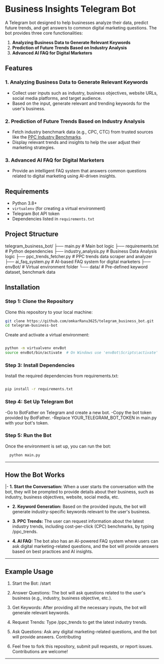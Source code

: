 # Business Insights Telegram Bot

A Telegram bot designed to help businesses analyze their data, predict future trends, and get answers to common digital marketing questions. The bot provides three core functionalities:

1. **Analyzing Business Data to Generate Relevant Keywords**
2. **Prediction of Future Trends Based on Industry Analysis**
3. **Advanced AI FAQ for Digital Marketers**

## Features

### 1. Analyzing Business Data to Generate Relevant Keywords
- Collect user inputs such as industry, business objectives, website URLs, social media platforms, and target audience.
- Based on the input, generate relevant and trending keywords for the user's business.

### 2. Prediction of Future Trends Based on Industry Analysis
- Fetch industry benchmark data (e.g., CPC, CTC) from trusted sources like the [PPC Industry Benchmarks](https://databox.com/ppc-industry-benchmarks).
- Display relevant trends and insights to help the user adjust their marketing strategies.

### 3. Advanced AI FAQ for Digital Marketers
- Provide an intelligent FAQ system that answers common questions related to digital marketing using AI-driven insights.

## Requirements

- Python 3.8+
- `virtualenv` (for creating a virtual environment)
- Telegram Bot API token
- Dependencies listed in `requirements.txt`

## Project Structure

telegram_business_bot/ 
├── main.py                  # Main bot logic 
├── requirements.txt         # Python dependencies 
├── industry_analysis.py     # Business Data Analysis logic 
├── ppc_trends_fetcher.py    # PPC trends data scraper and analyzer 
├── ai_faq_system.py         # AI-based FAQ system for digital marketers 
├── envBot/                  # Virtual environment folder 
└── data/                    # Pre-defined keyword dataset, benchmark data


## Installation

### Step 1: Clone the Repository

Clone this repository to your local machine:

```bash
git clone https://github.com/omkarRanu3625/telegram_business_bot.git
cd telegram-business-bot

```

Create and activate a virtual environment:

```bash

python -m virtualvenv envBot
source envBot/bin/activate  # On Windows use 'envBot\Scripts\activate'

```


### Step 3: Install Dependencies
Install the required dependencies from requirements.txt:

```bash

pip install -r requirements.txt

```


### Step 4: Set Up Telegram Bot

-Go to BotFather on Telegram and create a new bot.
-Copy the bot token provided by BotFather.
-Replace YOUR_TELEGRAM_BOT_TOKEN in main.py with your bot's token.


### Step 5: Run the Bot
Once the environment is set up, you can run the bot:

```bash
  python main.py  

```  
---
 
## How the Bot Works

|- **1. Start the Conversation:** When a user starts the conversation with the bot, they will be prompted to provide details about their business, such as industry, business objectives, website, social media, etc.
- **2. Keyword Generation:** Based on the provided inputs, the bot will generate industry-specific keywords relevant to the user's business.

- **3. PPC Trends:** The user can request information about the latest industry trends, including cost-per-click (CPC) benchmarks, by typing /ppc_trends.

- **4. AI FAQ:** The bot also has an AI-powered FAQ system where users can ask digital marketing-related questions, and the bot will provide answers based on best practices and AI insights.

---

## Example Usage
 1. Start the Bot: /start
 2. Answer Questions: The bot will ask questions related to the user's business (e.g., industry, business objective, etc.).

 3. Get Keywords: After providing all the necessary inputs, the bot will generate relevant keywords.
 4. Request Trends: Type /ppc_trends to get the latest industry trends.
 5. Ask Questions: Ask any digital marketing-related questions, and the bot will provide answers.
Contributing
 6. Feel free to fork this repository, submit pull requests, or report issues. Contributions are welcome!

---
